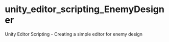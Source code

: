 # unity_editor_scripting_EnemyDesigner
Unity Editor Scripting - Creating a simple editor for enemy design
